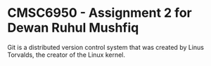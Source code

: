 # CMSC6950 - Assignment 2 for Dewan Ruhul Mushfiq
Git is a distributed version control system that was created by Linus Torvalds, the creator of the Linux kernel.

